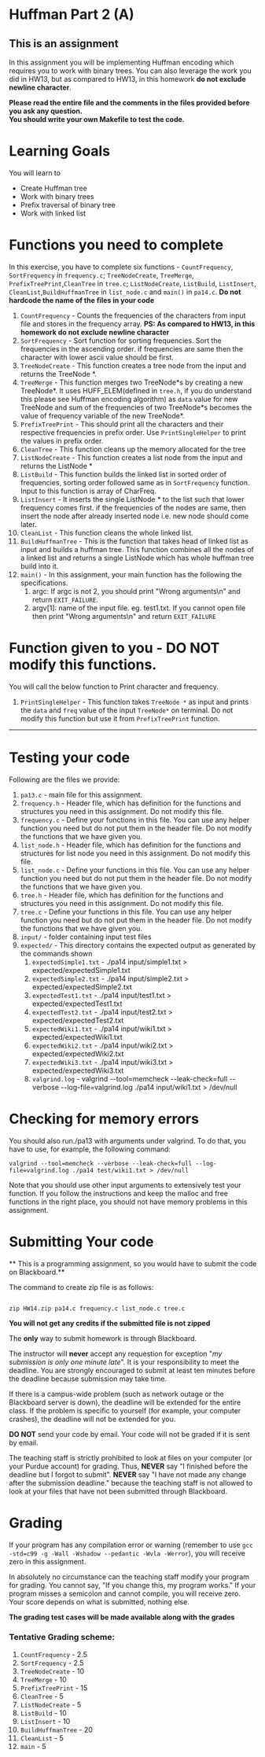 # Huffman Part 2 (A)

## This is an assignment
In this assignment you will be implementing Huffman encoding which requires you to work with binary trees. You can also leverage the work you did in HW13, but as compared to HW13, in this homework **do not exclude newline character**.


<strong>Please read the entire file and the comments in the files provided before you ask any question.</strong><br>
<strong>You should write your own Makefile to test the code.</strong>


# Learning Goals
You will learn to
* Create Huffman tree
* Work with binary trees
* Prefix traversal of binary tree
* Work with linked list


# Functions you need to complete
In this exercise, you have to complete six functions - `CountFrequency`, `SortFrequency` in `frequency.c`; `TreeNodeCreate`, `TreeMerge`, `PrefixTreePrint`,`CleanTree` in `tree.c`; `ListNodeCreate`, `ListBuild`, `ListInsert`, `CleanList`,`BuildHuffmanTree` in `list_node.c` and `main()` in `pa14.c`.
**Do not hardcode the name of the files in your code**
1. `CountFrequency` - Counts the frequencies of the characters from input file and stores in the frequency array.
**PS: As compared to HW13, in this homework do not exclude newline character**
2. `SortFrequency` - Sort function for sorting frequencies. Sort the frequencies in the ascending order.
if frequencies are same then the character with lower ascii value should be first.
3. `TreeNodeCreate` -  This function creates a tree node from the input and returns the TreeNode \*.
4. `TreeMerge` - This function merges two TreeNode\*s by creating a new TreeNode\*. It uses HUFF\_ELEM(defined in `tree.h`, if you do understand this please see Huffman encoding algorithm) as `data` value for new TreeNode and sum of the frequencies of two TreeNode\*s becomes the value of frequency variable of the new TreeNode\*.
5. `PrefixTreePrint` - This should print all the characters and their respective frequencies in prefix order. Use `PrintSingleHelper` to print the values in prefix order.
6. `CleanTree` -  This function cleans up the memory allocated for the tree
7. `ListNodeCreate` - This function creates a list node from the input and returns the ListNode \*
8. `ListBuild` - This function builds the linked list in sorted order of frequencies, sorting order followed same as in `SortFrequency` function. Input to this function is array of CharFreq.
9. `ListInsert` - It inserts the single ListNode \* to the list such that lower frequency comes first. if the frequencies of the nodes are same, then insert the node after already inserted node i.e. new node should come later.
10. `CleanList` - This function cleans the whole linked list.
11. `BuildHuffmanTree` - This is the function that takes head of linked list as input and builds a huffman tree. This function combines all the nodes of a linked list and returns a single ListNode which has whole huffman tree build into it.  
12. `main()` - In this assignment, your main function has the following the specifications.
	1. argc: If argc is not 2, you should print "Wrong arguments\n" and return `EXIT_FAILURE`.
	2. argv[1]: name of the input file. eg. test1.txt. If you cannot open file then print "Wrong arguments\n" and return `EXIT_FAILURE`

# Function given to you - DO NOT modify this functions.
You will call the below function to Print character and frequency.

1. `PrintSingleHelper` - This function takes `TreeNode *` as input and prints the `data` and `freq` value of the input `TreeNode*` on terminal. Do not modify this function but use it from `PrefixTreePrint` function.

---------------------
# Testing your code
Following are the files we provide:
1. `pa13.c` - main file for this assignment.
2. `frequency.h` - Header file, which has definition for the functions and structures you need in this assignment. Do not modify this file.
3. `frequency.c` - Define your functions in this file. You can use any helper function you need but do not put them in the header file. Do not modify the functions that we have given you.
2. `list_node.h` - Header file, which has definition for the functions and structures for list node you need in this assignment. Do not modify this file.
3. `list_node.c` - Define your functions in this file. You can use any helper function you need but do not put them in the header file. Do not modify the functions that we have given you.
2. `tree.h` - Header file, which has definition for the functions and structures you need in this assignment. Do not modify this file.
3. `tree.c` - Define your functions in this file. You can use any helper function you need but do not put them in the header file. Do not modify the functions that we have given you.
4. `input/` - folder containing input test files
5. `expected/` - This directory contains the expected output as generated by the commands shown
	1. `expectedSimple1.txt` - ./pa14 input/simple1.txt > expected/expectedSimple1.txt
	2. `expectedSimple2.txt` - ./pa14 input/simple2.txt > expected/expectedSimple2.txt
	3. `expectedTest1.txt` - ./pa14 input/test1.txt > expected/expectedTest1.txt
	4. `expectedTest2.txt` - ./pa14 input/test2.txt > expected/expectedTest2.txt
	5. `expectedWiki1.txt` - ./pa14 input/wiki1.txt > expected/expectedWiki1.txt
	6. `expectedWiki2.txt` - ./pa14 input/wiki2.txt > expected/expectedWiki2.txt
	7. `expectedWiki3.txt` - ./pa14 input/wiki3.txt > expected/expectedWiki3.txt
	8. `valgrind.log` - valgrind --tool=memcheck --leak-check=full --verbose --log-file=valgrind.log ./pa14 input/wiki1.txt > /dev/null


# Checking for memory errors
You should also run./pa13 with arguments under valgrind. To do that, you have to use, for example, the following command:
```
valgrind --tool=memcheck --verbose --leak-check=full --log-file=valgrind.log ./pa14 test/wiki1.txt > /dev/null
```

Note that you should use other input arguments to extensively test your function. If you follow the instructions and keep the malloc and free functions in the right place, you should not have memory problems in this assignment.


# Submitting Your code
** This is a programming assignment, so you would have to submit the code on Blackboard.**

The command to create zip file is as follows:
```

zip HW14.zip pa14.c frequency.c list_node.c tree.c

```
<strong>You will not get any credits if the submitted file is not zipped</strong>

The **only** way to submit homework is through Blackboard.

The instructor will **never** accept any requestion for exception "*my
submission is only one minute late*".  It is your responsibility to
meet the deadline.  You are strongly encouraged to submit at least ten
minutes before the deadline because submission may take time.

If there is a campus-wide problem (such as network outage or the
Blackboard server is down), the deadline will be extended for the
entire class. If the problem is specific to yourself (for example,
your computer crashes), the deadline will not be extended for
you.

**DO NOT** send your code by email. Your code will not be graded
  if it is sent by email.

The teaching staff is strictly prohibited to look at files on your
computer (or your Purdue account) for grading. Thus, **NEVER** say "I
finished before the deadline but I forgot to submit".  **NEVER** say "I have
not made any change after the submission deadline." because the
teaching staff is not allowed to look at your files that have not been
submitted through Blackboard.


# Grading
If your program has any compilation error or warning (remember to use
`gcc -std=c99 -g -Wall -Wshadow --pedantic -Wvla -Werror`), you will
receive zero in this assignment.

In absolutely no circumstance can the teaching staff modify your
program for grading.  You cannot say, "If you change this, my program
works." If your program misses a semicolon and cannot compile, you
will receive zero.  Your score depends on what is submitted, nothing
else.

**The grading test cases will be made available along with the grades**


### Tentative Grading scheme:
1. `CountFrequency` - 2.5
2. `SortFrequency` - 2.5
3. `TreeNodeCreate` - 10
4. `TreeMerge` -  10
5. `PrefixTreePrint` - 15
6. `CleanTree` - 5
7. `ListNodeCreate` - 5
8. `ListBuild` - 10
9. `ListInsert` - 10
10. `BuildHuffmanTree` - 20
11. `CleanList` - 5
12. `main` - 5
